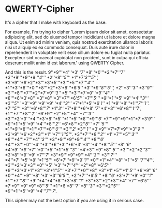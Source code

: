 # QWERTY-Cipher
It's a cipher that I make with keyboard as the base.

For example, I'm trying to cipher 'Lorem ipsum dolor sit amet, consectetur adipiscing elit, sed do eiusmod tempor incididunt ut labore et dolore magna aliqua. Ut enim ad minim veniam, quis nostrud exercitation ullamco laboris nisi ut aliquip ex ea commodo consequat. Duis aute irure dolor in reprehenderit in voluptate velit esse cillum dolore eu fugiat nulla pariatur. Excepteur sint occaecat cupidatat non proident, sunt in culpa qui officia deserunt mollit anim id est laborum.' using QWERTY Cipher.

And this is the result.
9''*9'''*4'''*3'''*7'* *8'''*0'''*2''*7'''*7'* *3''*9'''*9''*9'''*4'''* *2''*8'''*5'''* *1''*7'*3'''*5'''*,* *3'*9'''*6'*2''*3'''*3'*5'''*3'''*5'''*7'''*4'''* *1''*3''*8'''*0'''*8'''*2''*3'*8'''*6'*5''* *3'''*9''*8'''*5'''*,* *2''*3'''*3''* *3''*9'''* *3'''*8'''*7'''*2''*7'*9'''*3''* *5'''*3'''*7'*0'''*9'''*4'''* *8'''*6'*3'*8'''*3''*8'''*3''*7'''*6'*5'''* *7'''*5'''* *9''*1''*5''*9'''*4'''*3'''* *3'''*5'''* *3''*9'''*9''*9'''*4'''*3'''* *7'*1''*5''*6'*1''* *1''*9''*8'''*1'''*7'''*1''*.* *7'''*5'''* *3'''*6'*8'''*7'* *1''*3''* *7'*8'''*6'*8'''*7'* *4'*3'''*6'*8'''*1''*7'*,* *1'''*7'''*8'''*2''* *6'*9'''*2''*5'''*4'''*7'''*3''* *3'''*2'*3'''*4'''*3'*8'''*5'''*1''*5'''*8'''*9'''*6'* *7'''*9''*9''*1''*7'*3'*9'''* *9''*1''*5''*9'''*4'''*8'''*2''* *6'*8'''*2''*8'''* *7'''*5'''* *1''*9''*8'''*1'''*7'''*8'''*0'''* *3'''*2'* *3'''*1''* *3'*9'''*7'*7'*9'''*3''*9'''* *3'*9'''*6'*2''*3'''*1'''*7'''*1''*5'''*.* *3''*7'''*8'''*2''* *1''*7'''*5'''*3'''* *8'''*4'''*7'''*4'''*3'''* *3''*9'''*9''*9'''*4'''* *8'''*6'* *4'''*3'''*0'''*4'''*3'''*6''*3'''*6'*3''*3'''*4'''*8'''*5'''* *8'''*6'* *4'*9'''*9''*7'''*0'''*5'''*1''*5'''*3'''* *4'*3'''*9''*8'''*5'''* *3'''*2''*2''*3'''* *3'*8'''*9''*9''*7'''*7'* *3''*9'''*9''*9'''*4'''*3'''* *3'''*7'''* *4''*7'''*5''*8'''*1''*5'''* *6'*7'''*9''*9''*1''* *0'''*1''*4'''*8'''*1''*5'''*7'''*4'''*.* *3'''*2'*3'*3'''*0'''*5'''*3'''*7'''*4'''* *2''*8'''*6'*5'''* *9'''*3'*3'*1''*3'''*3'*1''*5'''* *3'*7'''*0'''*8'''*3''*1''*5'''*1''*5'''* *6'*9'''*6'* *0'''*4'''*9'''*8'''*3''*3'''*6'*5'''*,* *2''*7'''*6'*5'''* *8'''*6'* *3'*7'''*9''*0'''*1''* *1'''*7'''*8'''* *9'''*4''*4''*8'''*3'*8'''*1''* *3''*3'''*2''*3'''*4'''*7'''*6'*5'''* *7'*9'''*9''*9''*8'''*5'''* *1''*6'*8'''*7'* *8'''*3''* *3'''*2''*5'''* *9''*1''*5''*9'''*4'''*7'''*7'*.*

This cipher may not the best option if you are using it in serious case.
